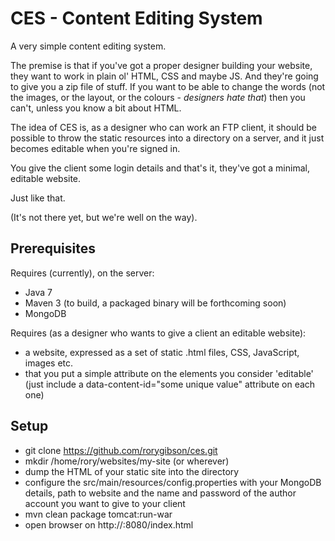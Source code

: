 # CES - Content Editing System

A very simple content editing system.

The premise is that if you've got a proper designer building your website, they want to work in plain ol' HTML, CSS and maybe JS.
And they're going to give you a zip file of stuff.
If you want to be able to change the words (not the images, or the layout, or the colours - *designers hate that*) then you can't, unless you know a bit about HTML.

The idea of CES is, as a designer who can work an FTP client, it should be possible to throw the static resources into a directory on a server, and it just becomes editable when you're signed in.

You give the client some login details and that's it, they've got a minimal, editable website.

Just like that.

(It's not there yet, but we're well on the way).

## Prerequisites

Requires (currently), on the server:
 - Java 7
 - Maven 3 (to build, a packaged binary will be forthcoming soon)
 - MongoDB

Requires (as a designer who wants to give a client an editable website):
 - a website, expressed as a set of static .html files, CSS, JavaScript, images etc.
 - that you put a simple attribute on the elements you consider 'editable' (just include a data-content-id="some unique value" attribute on each one)

## Setup

 - git clone https://github.com/rorygibson/ces.git
 - mkdir /home/rory/websites/my-site (or wherever)
 - dump the HTML of your static site into the directory
 - configure the src/main/resources/config.properties with your MongoDB details, path to website and the name and password of the author account you want to give to your client
 - mvn clean package tomcat:run-war
 - open browser on http://<host>:8080/index.html


